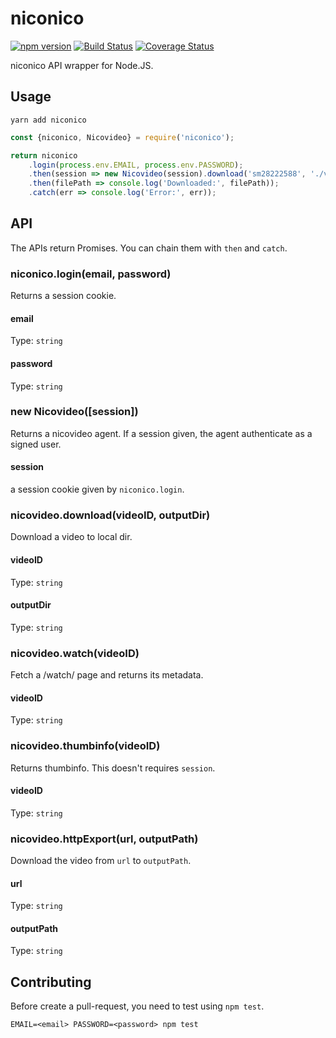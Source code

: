 # niconico

[![npm version](https://badge.fury.io/js/niconico.svg)](https://badge.fury.io/js/niconico) [![Build Status](https://travis-ci.org/uetchy/niconico.svg?branch=master)](https://travis-ci.org/uetchy/niconico) [![Coverage Status](https://coveralls.io/repos/github/uetchy/niconico/badge.svg?branch=master)](https://coveralls.io/github/uetchy/niconico?branch=master)

niconico API wrapper for Node.JS.

## Usage

```
yarn add niconico
```

```js
const {niconico, Nicovideo} = require('niconico');

return niconico
	.login(process.env.EMAIL, process.env.PASSWORD);
	.then(session => new Nicovideo(session).download('sm28222588', './videos'));
	.then(filePath => console.log('Downloaded:', filePath));
	.catch(err => console.log('Error:', err));
```

## API

The APIs return Promises. You can chain them with `then` and `catch`.

### niconico.login(email, password)

Returns a session cookie.

#### email

Type: `string`

#### password

Type: `string`

### new Nicovideo([session])

Returns a nicovideo agent. If a session given, the agent authenticate as a signed user.

#### session

a session cookie given by `niconico.login`.

### nicovideo.download(videoID, outputDir)

Download a video to local dir.

#### videoID

Type: `string`

#### outputDir

Type: `string`

### nicovideo.watch(videoID)

Fetch a /watch/ page and returns its metadata.

#### videoID

Type: `string`

### nicovideo.thumbinfo(videoID)

Returns thumbinfo. This doesn't requires `session`.

#### videoID

Type: `string`

### nicovideo.httpExport(url, outputPath)

Download the video from `url` to `outputPath`.

#### url

Type: `string`

#### outputPath

Type: `string`

## Contributing

Before create a pull-request, you need to test using `npm test`.

```
EMAIL=<email> PASSWORD=<password> npm test
```
